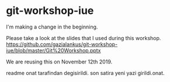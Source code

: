 # git-workshop-iue

I'm making a change in the beginning. 

Please take a look at the slides that I used during this workshop. https://github.com/gazialankus/git-workshop-iue/blob/master/Git%20Workshop.pptx

We are reusing this on November 12th 2019.


readme onat tarafindan degisirildi.
son satira yeni yazi girildi.onat.